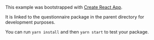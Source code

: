 This example was bootstrapped with [Create React App](https://github.com/facebook/create-react-app).

It is linked to the questionnaire package in the parent directory for development purposes.

You can run `yarn install` and then `yarn start` to test your package.
